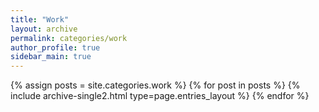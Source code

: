 ```yaml
---
title: "Work"
layout: archive
permalink: categories/work
author_profile: true
sidebar_main: true
---
```

{% assign posts = site.categories.work %}
{% for post in posts %} {% include archive-single2.html type=page.entries_layout %} {% endfor %}

